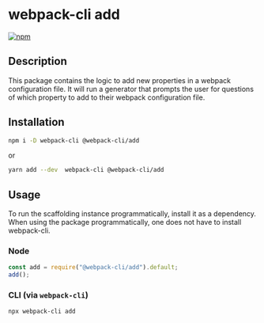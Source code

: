 # webpack-cli add

[![npm](https://img.shields.io/npm/dm/@webpack-cli/add.svg)](https://www.npmjs.com/package/@webpack-cli/add)

## Description

This package contains the logic to add new properties in a webpack configuration file. It will run a generator that prompts the user for questions of which property to add to their webpack configuration file.

## Installation

```bash
npm i -D webpack-cli @webpack-cli/add
```

or

```bash
yarn add --dev  webpack-cli @webpack-cli/add
```

## Usage

To run the scaffolding instance programmatically, install it as a dependency. When using the package programmatically, one does not have to install webpack-cli.

### Node

```js
const add = require("@webpack-cli/add").default;
add();
```

### CLI (via `webpack-cli`)

```bash
npx webpack-cli add
```
